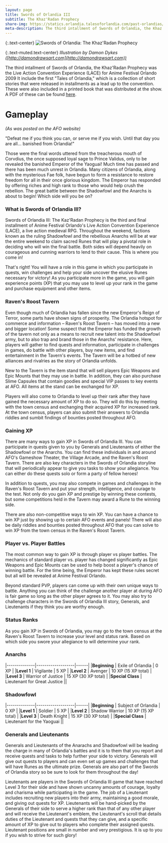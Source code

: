 ```yaml
---
layout: page
title: Swords of Orlandia III
subtitle: The Khaz'Radan Prophecy
share-img: https://statics.orlandia.talesoforlandia.com/past-orlandias/swords/swords-3-logo.png
meta-description: The third intallment of Swords of Orlandia, the Khaz'Radan Prophecy was the Live Action Convention Experience (LACE) for Anime Festival Orlando 2009
---
```


{:.text-center}
![Swords of Orlandia: The Khaz'Radan Prophecy ][swords-3-logo]

{:.text-muted.text-center}
_Illustration by Damon Dykes ([http://damondrawsart.com](http://damondrawsart.com))_

The third intallment of Swords of Orlandia, the Khaz'Radan Prophecy was the Live Action Convention Experience (LACE) for Anime Festival Orlando 2009
It include the first "Tales of Orlandia," which is a collection of short stories that were released in installments as a lead up to the convention. These were also included in a printed book that was distributed at the show. A PDF of these can be found <a href="https://statics.orlandia.talesoforlandia.com/past-orlandias/swords/swords-of-orlandia-3.pdf" target="_blank">here</a>.

# Gameplay

_(As was posted on the AFO website)_

"Defeat me if you think you can, or serve me if you wish. Until that day you are all… banished from Orlandia!"

Those were the final words uttered from the treacherous mouth of Corvdius, the once supposed loyal sage to Prince Validus, only to be revealed the banished Emperor of the Yaoguai! Much time has passed and there has been much unrest in Orlandia. Many citizens of Orlandia, along with the mysterious Fae folk, have begun to form a resistance to restore freedom for all in their once glorious kingdom. The Emperor has responded by offering riches and high rank to those who would help crush the rebellion. The great battle between the Shadowfowl and the Anarchs is about to begin! Which side will you be on?

### What is Swords of Orlandia III?

Swords of Orlandia III: The Kaz'Radan Prophecy is the third and final installment of Anime Festival Orlando's Live Action Convention Experience (LACE), a live action medieval RPG. Throughout the weekend, factions known as the ruling Shadowfowl and the rebellious Anarchs will be at war the entire weekend to claim sacred Runes that will play a pivotal role in deciding who will win the final battle. Both sides will depend heavily on courageous and cunning warriors to lend to their cause. This is where you come in!

That's right! You will have a role in this game in which you participate in quests, win challenges and help your side uncover the elusive Runes necessary for victory! As you participate more in the game, you will gain experience points (XP) that you may use to level up your rank in the game and purchase equipment and other items.

### Raven's Roost Tavern

Even though much of Orlandia has fallen since the new Emperor's Reign of Terror, some parts have shown signs of prosperity. The Orlandia hotspot for commerce and information – Raven's Roost Tavern – has moved into a new and bigger location! Some suspect that the Emperor has funded the growth of the tavern not only as a means to recruit new talent into the Shadowfowl army, but to also trap and brand those in the Anarchs' resistance. Here, players will gather to find quests and information, participate in challenges in games, do battle with other players, buy new items, and find entertainment in the Tavern's events. The Tavern will be a hotbed of new alliances and rivalries as the story of Orlandia unfolds.

New to the Tavern is the item stand that will sell players Epic Weapons and Epic Mounts that they may use in battle. In addition, they can also purchase Slime Capsules that contain goodies and special VIP passes to key events at AFO. All items at the stand can be exchanged for XP.

Players will also come to Orlandia to level up their rank after they have gained the necessary amount of XP to do so. They will do this by meeting with the town census and exchanging their acquired XP for increased rank. At the town census, players can also submit their answers to Orlandia riddles and sumbit findings of bounties posted throughout AFO.

### Gaining XP

There are many ways to gain XP in Swords of Orlandia III. You can participate in quests given to you by Generals and Lieutenants of either the Shadowfowl or the Anarchs. You can find these individuals in and around AFO's Gameshow Theater, the Village Arcade, and the Raven's Roost Tavern. There are also key characters in the Swords of Orlandia storyline that will periodically appear to give you tasks to show your allegiance. You can either do these quests solo or form a party of fellow heroes!

In addition to quests, you may also compete in games and challenges in the Raven's Roost Tavern and put your strength, intelligence, and courage to the test. Not only do you gain XP and prestige by winning these contests, but some competitions held in the Tavern may award a Rune to the winning side.

There are also non-competitive ways to win XP. You can have a chance to win XP just by showing up to certain AFO events and panels! There will also be daily riddles and bounties posted throughout AFO that you can solve to win XP from the town census in the Raven's Roost Tavern.

### Player vs. Player Battles

The most common way to gain XP is through player vs player battles. The mechanics of standard player vs. player has changed significantly as Epic Weapons and Epic Mounts can be used to help boost a player's chance of winning battle. For the time being, the Emperor has kept these rules secret but all will be revealed at Anime Festival Orlando.

Beyond standard PVP, players can come up with their own unique ways to battle. Anything you can think of the challenge another player at during AFO is fair game so long as the other player agrees to it. You may also try to challenge characters in the Swords of Orlandia III story, Generals, and Lieutenants if they think you are worthy enough.

### Status Ranks

As you gain XP in Swords of Orlandia, you may go to the town census at the Raven's Roost Tavern to increase your level and status rank. Based on which side you swore your allegiance to will determine your rank.

### Anarchs

|--------------|-------------------|------|
|**Beginning** | Exile of Orlandia | 0 XP |
|**Level 1** | Vigilante | 5 XP |
|**Level 2** | Avenger | 10 XP (15 XP total) |
|**Level 3** | Warrior of Justice | 15 XP (30 XP total) |
|**Special Class** | Lieutenant for Great Justice ||

### Shadowfowl

|--------------|-------------------|------|
|**Beginning** | Subject of Orlandia | 0 XP |
|**Level 1** | Soldier | 5 XP |
|**Level 2** | Shadow Warrior | 10 XP (15 XP total) |
|**Level 3** | Death Knight | 15 XP (30 XP total) |
|**Special Class** | Lieutenant for the Yaoguai ||

### Generals and Lieutenants

Generals and Lieutenants of the Anarachs and Shadowfowl will be leading the charge in many of Orlandia's battles and it is to them that you report and receive quests and tasks to help further your side to victory. Generals will give out quests to players and can even set up games and challenges that will have Runes as the ultimate prize. Generals are also part of the Swords of Orlandia story so be sure to look for them throughout the day!

Lieutenants are players in the Swords of Orlandia III game that have reached Level 3 for their side and have shown uncanny amounts of courage, loyalty and charisma while participating in the game. The job of a Lieutenant includes recruiting new players into their army, maintaining a good morale, and giving out quests for XP. Lieutenants will be hand-picked by the Generals of their side to serve a higher rank than that of any other player and will receive the Lieutenant's emblem, the Lieutenant's scroll that details duties of the Lieutenant and quests that they can give, and a specific amount of XP to give out to players who complete their assigned quests. Lieutenant positions are small in number and very prestigious. It is up to you if you wish to strive for such glory!

[swords-3-logo]: https://statics.orlandia.talesoforlandia.com/past-orlandias/swords/swords-3-logo.png

